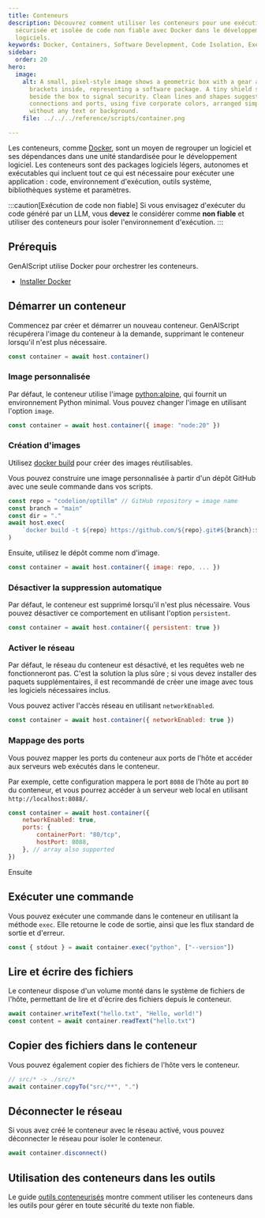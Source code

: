 ```yaml
---
title: Conteneurs
description: Découvrez comment utiliser les conteneurs pour une exécution
  sécurisée et isolée de code non fiable avec Docker dans le développement de
  logiciels.
keywords: Docker, Containers, Software Development, Code Isolation, Execution Environment
sidebar:
  order: 20
hero:
  image:
    alt: A small, pixel-style image shows a geometric box with a gear and code
      brackets inside, representing a software package. A tiny shield stands
      beside the box to signal security. Clean lines and shapes suggest network
      connections and ports, using five corporate colors, arranged simply and
      without any text or background.
    file: ../../../reference/scripts/container.png

---
```


Les conteneurs, comme [Docker](https://www.docker.com/), sont un moyen de regrouper un logiciel et ses dépendances dans une unité standardisée pour le développement logiciel. Les conteneurs sont des packages logiciels légers, autonomes et exécutables qui incluent tout ce qui est nécessaire pour exécuter une application : code, environnement d'exécution, outils système, bibliothèques système et paramètres.

:::caution[Exécution de code non fiable]
Si vous envisagez d'exécuter du code généré par un LLM, vous **devez** le considérer comme **non fiable** et utiliser des conteneurs pour isoler l'environnement d'exécution.
:::

## Prérequis

GenAIScript utilise Docker pour orchestrer les conteneurs.

* [Installer Docker](https://docs.docker.com/engine/install/)

## Démarrer un conteneur

Commencez par créer et démarrer un nouveau conteneur. GenAIScript récupérera l'image du conteneur à la demande, supprimant le conteneur lorsqu'il n'est plus nécessaire.

```js
const container = await host.container()
```

### Image personnalisée

Par défaut, le conteneur utilise l'image [python:alpine](https://hub.docker.com/_/python/), qui fournit un environnement Python minimal. Vous pouvez changer l'image en utilisant l'option `image`.

```js 'image: "python:3"'
const container = await host.container({ image: "node:20" })
```

### Création d'images

Utilisez [docker build](https://docs.docker.com/build/) pour créer des images réutilisables.

Vous pouvez construire une image personnalisée à partir d'un dépôt GitHub avec une seule commande dans vos scripts.

```js
const repo = "codelion/optillm" // GitHub repository = image name
const branch = "main"
const dir = "."
await host.exec(
    `docker build -t ${repo} https://github.com/${repo}.git#${branch}:${dir}`
)
```

Ensuite, utilisez le dépôt comme nom d'image.

```js
const container = await host.container({ image: repo, ... })
```

### Désactiver la suppression automatique

Par défaut, le conteneur est supprimé lorsqu'il n'est plus nécessaire. Vous pouvez désactiver ce comportement en utilisant l'option `persistent`.

```js "persistent"
const container = await host.container({ persistent: true })
```

### Activer le réseau

Par défaut, le réseau du conteneur est désactivé, et les requêtes web ne fonctionneront pas. C'est la solution la plus sûre ; si vous devez installer des paquets supplémentaires, il est recommandé de créer une image avec tous les logiciels nécessaires inclus.

Vous pouvez activer l'accès réseau en utilisant `networkEnabled`.

```js
const container = await host.container({ networkEnabled: true })
```

### Mappage des ports

Vous pouvez mapper les ports du conteneur aux ports de l'hôte et accéder aux serveurs web exécutés dans le conteneur.

Par exemple, cette configuration mappera le port `8088` de l'hôte au port `80` du conteneur, et vous pourrez accéder à un serveur web local en utilisant `http://localhost:8088/`.

```js "ports"
const container = await host.container({
    networkEnabled: true,
    ports: {
        containerPort: "80/tcp",
        hostPort: 8088,
    }, // array also supported
})
```

Ensuite

## Exécuter une commande

Vous pouvez exécuter une commande dans le conteneur en utilisant la méthode `exec`. Elle retourne le code de sortie, ainsi que les flux standard de sortie et d'erreur.

```js
const { stdout } = await container.exec("python", ["--version"])
```

## Lire et écrire des fichiers

Le conteneur dispose d'un volume monté dans le système de fichiers de l'hôte, permettant de lire et d'écrire des fichiers depuis le conteneur.

```js
await container.writeText("hello.txt", "Hello, world!")
const content = await container.readText("hello.txt")
```

## Copier des fichiers dans le conteneur

Vous pouvez également copier des fichiers de l'hôte vers le conteneur.

```js
// src/* -> ./src/*
await container.copyTo("src/**", ".")
```

## Déconnecter le réseau

Si vous avez créé le conteneur avec le réseau activé, vous pouvez déconnecter le réseau pour isoler le conteneur.

```js
await container.disconnect()
```

## Utilisation des conteneurs dans les outils

Le guide [outils conteneurisés](../../../reference/guides/containerized-tools/) montre comment utiliser les conteneurs dans les outils pour gérer en toute sécurité du texte non fiable.
